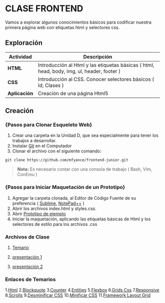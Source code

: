 # CLASE FRONTEND
Vamos a explorar algunos conocimientos básicos para codificar nuestra primera página web con etiquetas html y selectores css.

## Exploración
<a name="todas_las_tareas"></a>Actividad | Descripción
---------------- | ---
**HTML**   | Introducción al Html y las etiquetas básicas ( html, head, body, img, ul, header, footer )
**CSS**    | Introducción al CSS. Conocer selectores bàsicos ( Id, Clases )
**Aplicación**    | Creación de una página Html5

## Creación
### <i class="icon-folder-open"></i> {Pasos para Clonar Esqueleto Web}
1. Crear una carpeta en la Unidad D, que sea especialmente para tener los trabajos a desarrollar.
2. Instalar [Git](https://git-scm.com/download/win) en el Computador
3. Clonar el archivo con el siguiente comando: 
```
git clone https://github.com/mfyance/frontend-junior.git
```
> **Nota:**
> Es necesario contar con una consola de trabajo ( Bash, Vim, ConEmu )

### <i class="icon-folder-open"></i> {Pasos para Iniciar Maquetación de un Prototipo}
1. Agregar la carpeta clonada, al Editor de Código Fuente de su preferencia ( [Sublime](https://www.sublimetext.com/3), [NotePad++](https://notepad-plus-plus.org/) )
2. Abrir los archivos index.html y styles.css.
3. Abrir [Prototipo de ejemplo](https://www.figma.com/file/LFbPVqCg5tx6aDBAMwaWqG/ENTEL)
4. Iniciar la maquetación, aplicando las etiquetas básicas de Html y los selectores de estilo para los archivos .css

### <i class="icon-folder-open"></i> Archivos de Clase

1. [Temario](https://docs.google.com/spreadsheets/d/1vjcwgEDciW1VfOQthG1qwk3mksnnpFXBJnJPkfwm940/edit?usp=sharing)

2. [presentación 1](https://www.canva.com/design/DACOXrINg2U/1_XFtZ8696JykEUIRAX2JQ/view?utm_content=DACOXrINg2U&utm_campaign=designshare&utm_medium=link&utm_source=sharebutton)
3. [presentación 2](https://www.canva.com/design/DACP0n-Zrkc/Cdb6WOOCo-H54NQpepIb1Q/view?utm_content=DACP0n-Zrkc&utm_campaign=designshare&utm_medium=link&utm_source=sharebutton)


### <i class="icon-folder-open"></i> Enlaces  de Temarios
1.[Html](https://www.w3schools.com/html/html_entities.asp)
2.[Blockquote](https://developer.mozilla.org/es/docs/Web/HTML/Elemento/blockquote)
3.[Counter](https://codepen.io/svinkle/pen/HAzyb)
4.[Entities](https://www.freeformatter.com/html-entities.html)
5.[Flexbox](https://css-tricks.com/snippets/css/a-guide-to-flexbox/)
6.[Grids Css](https://css-tricks.com/snippets/css/complete-guide-grid/)
7.[Responsive](https://developer.mozilla.org/es/docs/CSS/Media_queries)
8.[Scrolls](https://codepen.io/devstreak/pen/dMYgeO)
9.[Desminificar CSS](https://unminify.com/)
10.[Minificar CSS](https://cssminifier.com/)
11.[Framework Layout Grid](http://flexboxgrid.com/)